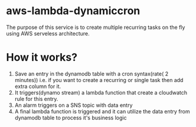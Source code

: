 # aws-lambda-dynamiccron
The purpose of this service is to create multiple recurring tasks on the fly using AWS serveless architecture.
# How it works?
1. Save an entry in the dynamodb table with a cron syntax(rate( 2 minutes)) i.e. if you want to create a recurring or single task then add extra column for it.
2. It triggers(dynamo stream) a lambda function that create a cloudwatch rule for this entry.
3. An alarm triggers on a SNS topic with data entry
4. A final lambda function is triggered and it can utilize the data entry from dynamodb table to process it's business logic
